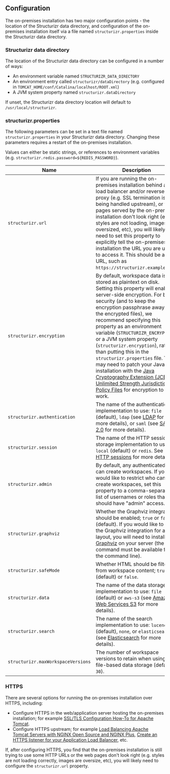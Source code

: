 ## Configuration

The on-premises installation has two major configuration points - the location of the Structurizr data directory,
and configuration of the on-premises installation itself via a file named `structurizr.properties` inside the Structurizr data directory.

### Structurizr data directory

The location of the Structurizr data directory can be configured in a number of ways:

- An environment variable named `STRUCTURIZR_DATA_DIRECTORY`
- An environment entry called `structurizr/dataDirectory` (e.g. configured in `TOMCAT_HOME/conf/Catalina/localhost/ROOT.xml`)
- A JVM system property named `structurizr.dataDirectory`

If unset, the Structurizr data directory location will default to `/usr/local/structurizr`.

### structurizr.properties

The following parameters can be set in a text file named `structurizr.properties` in your Structurizr data directory.
Changing these parameters requires a restart of the on-premises installation.

Values can either be static strings, or references to environment variables
(e.g. `structurizr.redis.password=${REDIS_PASSWORD}`).

| Name        | Description |
| ----------- | ----------- |
| `structurizr.url`      | If you are running the on-premises installation behind a load balancer and/or reverse-proxy (e.g. SSL termination is being handled upstream), or the pages served by the on-premises installation don't look right (e.g. styles are not loading, images are oversized, etc), you will likely need to set this property to explicitly tell the on-premises installation the URL you are using to access it. This should be a full URL, such as `https://structurizr.example.com`.       |
| `structurizr.encryption` | By default, workspace data is stored as plaintext on disk. Setting this property will enable server-side encryption. For better security (and to keep the encryption passphrase away from the encrypted files), we recommend specifying this property as an environment variable (`STRUCTURIZR_ENCRYPTION`) or a JVM system property (`structurizr.encryption`), rather than putting this in the `structurizr.properties` file. You may need to patch your Java installation with the [Java Cryptography Extension (JCE) Unlimited Strength Jurisdiction Policy Files](https://www.oracle.com/technetwork/java/javase/downloads/jce8-download-2133166.html) for encryption to work. |
| `structurizr.authentication` | The name of the authentication implementation to use: `file` (default), `ldap` (see [LDAP](04-authentication.md#ldap) for more details), or `saml` (see [SAML 2.0](04-authentication.md#saml-20) for more details). |
| `structurizr.session` | The name of the HTTP session storage implementation to use: `local` (default) or `redis`. See [HTTP sessions](06-http-sessions.md) for more details. |
| `structurizr.admin` | By default, any authenticated user can create workspaces. If you would like to restrict who can create workspaces, set this property to a comma-separated list of usernames or roles that should have "admin" access. |
| `structurizr.graphviz` | Whether the Graphviz integration should be enabled; `true` or `false` (default). If you would like to use the Graphviz integration for auto-layout, you will need to install [Graphviz](https://www.graphviz.org/download/) on your server (the `dot` command must be available from the command line). |
| `structurizr.safeMode` | Whether HTML should be filtered from workspace content; `true` (default) or `false`. |
| `structurizr.data` | The name of the data storage implementation to use: `file` (default) or `aws-s3` (see [Amazon Web Services S3](06-data-storage#amazon-web-services-s3) for more details). |
| `structurizr.search` | The name of the search implementation to use: `lucene` (default), `none`, or `elasticsearch` (see [Elasticsearch](06-data-storage#elasticsearch) for more details). |
| `structurizr.maxWorkspaceVersions` | The number of workspace versions to retain when using file-based data storage (default; `30`). |

### HTTPS

There are several options for running the on-premises installation over HTTPS, including:

- Configure HTTPS in the web/application server hosting the on-premises installation; for example [SSL/TLS Configuration How-To for Apache Tomcat](https://tomcat.apache.org/tomcat-9.0-doc/ssl-howto.html).
- Configure HTTPS upstream; for example [Load Balancing Apache Tomcat Servers with NGINX Open Source and NGINX Plus](https://docs.nginx.com/nginx/deployment-guides/load-balance-third-party/apache-tomcat/), [Create an HTTPS listener for your Application Load Balancer](https://docs.aws.amazon.com/elasticloadbalancing/latest/application/create-https-listener.html), etc.

If, after configuring HTTPS, you find that the on-premises installation is still trying to use some HTTP URLs
or the web pages don't look right (e.g. styles are not loading correctly, images are oversize, etc),
you will likely need to configure the `structurizr.url` property.